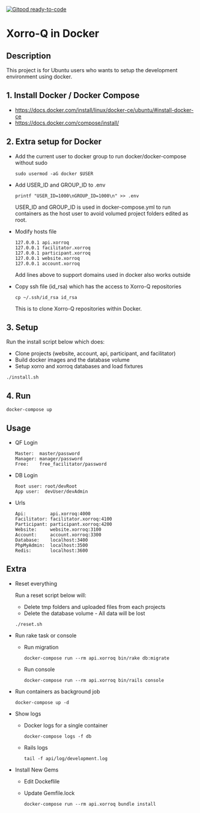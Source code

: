 [![Gitpod ready-to-code](https://img.shields.io/badge/Gitpod-ready--to--code-blue?logo=gitpod)](https://gitpod.io/#https://github.com/talisboy/Conferencemaster)

# Xorro-Q in Docker

## Description

This project is for Ubuntu users who wants to setup the development environment using docker.

## 1. Install Docker / Docker Compose

* https://docs.docker.com/install/linux/docker-ce/ubuntu/#install-docker-ce
* https://docs.docker.com/compose/install/

## 2. Extra setup for Docker
* Add the current user to docker group to run docker/docker-compose without sudo

    ```
    sudo usermod -aG docker $USER
    ```

* Add USER_ID and GROUP_ID to .env

    ```
    printf "USER_ID=1000\nGROUP_ID=1000\n" >> .env
    ```

    USER_ID and GROUP_ID is used in docker-compose.yml to run containers as the host user
    to avoid volumed project folders edited as root.

* Modify hosts file

    ```
    127.0.0.1 api.xorroq
    127.0.0.1 facilitator.xorroq
    127.0.0.1 participant.xorroq
    127.0.0.1 website.xorroq
    127.0.0.1 account.xorroq
    ```

    Add lines above to support domains used in docker also works outside

* Copy ssh file (id_rsa) which has the access to Xorro-Q repositories
    ```
    cp ~/.ssh/id_rsa id_rsa
    ```
    This is to clone Xorro-Q repositories within Docker.

## 3. Setup

Run the install script below which does:
* Clone projects (website, account, api, participant, and facilitator)
* Build docker images and the database volume
* Setup xorro and xorroq databases and load fixtures

```
./install.sh
```

## 4. Run

```
docker-compose up
```

## Usage

* QF Login

    ```
    Master:  master/password
    Manager: manager/password
    Free:    free_facilitator/password
    ```

* DB Login

    ```
    Root user: root/devRoot
    App user:  devUser/devAdmin
    ```

* Urls

    ```
    Api:         api.xorroq:4000
    Facilitator: facilitator.xorroq:4100
    Participant: participant.xorroq:4200
    Website:     website.xorroq:3100
    Account:     account.xorroq:3300
    Database:    localhost:3400
    PhpMyAdmin:  localhost:3500
    Redis:       localhost:3600
    ```

## Extra

* Reset everything

    Run a reset script below will:
    * Delete tmp folders and uploaded files from each projects
    * Delete the database volume - All data will be lost

    ```
    ./reset.sh
    ```

* Run rake task or console

    * Run migration

        ```
        docker-compose run --rm api.xorroq bin/rake db:migrate
        ```

    * Run console

        ```
        docker-compose run --rm api.xorroq bin/rails console
        ```

* Run containers as background job

    ```
    docker-compose up -d
    ```

* Show logs

    * Docker logs for a single container

        ```
        docker-compose logs -f db
        ```

    * Rails logs
        ```
        tail -f api/log/development.log
        ```

* Install New Gems

    * Edit Dockeflile
    * Update Gemfile.lock

        ```
        docker-compose run --rm api.xorroq bundle install
        ```
